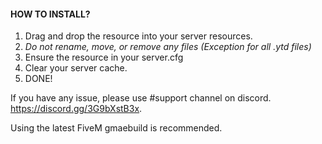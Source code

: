 
#### HOW TO INSTALL?

1. Drag and drop the resource into your server resources.
2. *Do not rename, move, or remove any files (Exception for all .ytd files)*
3. Ensure the resource in your server.cfg
4. Clear your server cache.
5. DONE!

If you have any issue, please use #support channel on discord. https://discord.gg/3G9bXstB3x.

Using the latest FiveM gmaebuild is recommended.